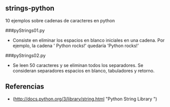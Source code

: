 strings-python
--------------

10 ejemplos sobre cadenas de caracteres en python


###pyStrings01.py

* Consiste en eliminar los espacios en blanco iniciales en una cadena. Por ejemplo, la cadena '   Python rocks!' quedaría 'Python rocks!'

###pyStrings02.py

* Se leen 50 caracteres y se eliminan todos los separadores. Se consideran separadores espacios en blanco, tabuladores y retorno. 

Referencias
-----------
* (http://docs.python.org/3/library/string.html "Python String Library ")

